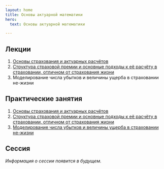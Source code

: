 ```yaml
---
layout: home
title: Основы актуарной математики
hero:
  text: Основы актуарной математики

---
```


## Лекции

1. [Основы страхования и актуарных расчётов](./2025/lectures/01/)
2. [Структура страховой премии и основные подходы к её расчёту в страховании, отличном от страхования жизни](./2025/lectures/02/)
3. Моделирование числа убытков и величины ущерба в страховании не-жизни

## Практические занятия

1. [Основы страхования и актуарных расчётов](./2025/practice/01/)
2. [Структура страховой премии и основные подходы к её расчёту в страховании, отличном от страхования жизни](./2025/practice/02/)
3. [Моделирование числа убытков и величины ущерба в страховании не-жизни](./2025/practice/03/)

## Сессия

*Информация о сессии появится в будущем.*